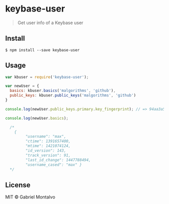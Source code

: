 # keybase-user

> Get user info of a Keybase user

## Install

```
$ npm install --save keybase-user
```

## Usage

```js
var kbuser = require('keybase-user');

var newUser = {
  basics: kbuser.basics('malgorithms', 'github'),
  public_keys: kbuser.public_keys('malgorithms', 'github')
}

console.log(newUser.public_keys.primary.key_fingerprint); // => 94aa3a5bdbd40ea549cabaf9fbc07d6a97016cb3

console.log(newUser.basics);

  /* 
	{
         "username": "max",
         "ctime": 1391657400,
         "mtime": 1421074124,
         "id_version": 143,
         "track_version": 91,
         "last_id_change": 1447788494,
         "username_cased": "max" }
  */
```
## License

MIT © Gabriel Montalvo
